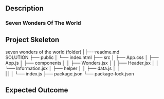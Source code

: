 ## Description

### Seven Wonders Of The World

## Project Skeleton

seven wonders of the world (folder)
|
|----readme.md  
SOLUTION
├── public
│ └── index.html
├── src
│ ├── App.css
│ ├── App.js
│ ├── components
│ │ ├── Wonders.jsx
│ │ ├── Header.jsx
│ │ └── Information.jsx
│ ├── helper
│ │ ├── data.js
│ │  
| |
│ └── index.js
├── package.json
└── package-lock.json

## Expected Outcome

